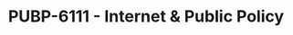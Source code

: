 ---
layout: course
title: PUBP-6111 - Internet & Public Policy
aliases: 
course_id: PUBP-6111
permalink: /PUBP-6111/
avg_difficulty: 1.00
avg_rating: 4.00
avg_workload: 3.00
type: course_page
---